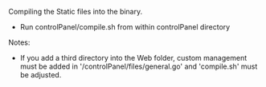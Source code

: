 Compiling the Static files into the binary.
 - Run controlPanel/compile.sh from within controlPanel directory


 Notes: 
 - If you add a third directory into the Web folder, custom management
 must be added in '/controlPanel/files/general.go' and 'compile.sh' must
 be adjusted.
